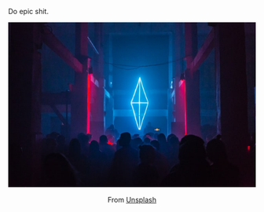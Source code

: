 Do epic shit.

<p align="center">
  <img alt="rave" src="https://raw.githubusercontent.com/andreythegeek/andreythegeek/dev/images/rave.jpg" />
</p>

<p align="center">
  From <a href="https://unsplash.com/@5tep5">Unsplash</a>
</p>
